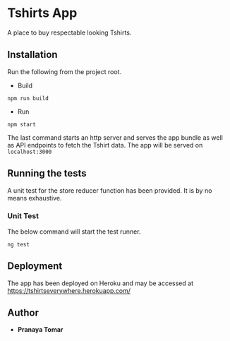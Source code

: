 # Tshirts App

A place to buy respectable looking Tshirts.

## Installation



Run the following from the project root.

* Build

```
npm run build
```

* Run

```
npm start
```

The last command starts an http server and serves the app bundle as well as API endpoints to fetch the Tshirt data.
The app will be served on ```localhost:3000```

## Running the tests

A unit test for the store reducer function has been provided. It is by no means exhaustive.

### Unit Test

The below command will start the test runner.

```
ng test
```

## Deployment

The app has been deployed on Heroku and may be accessed at <https://tshirtseverywhere.herokuapp.com/>

## Author

* **Pranaya Tomar**